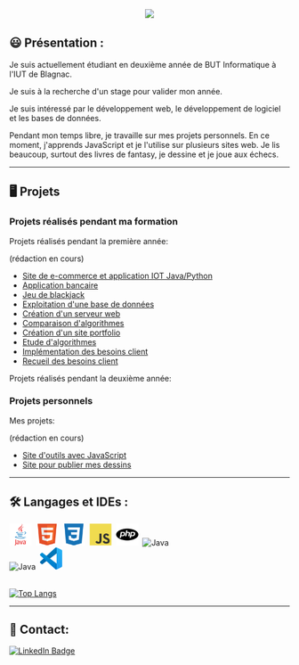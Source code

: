 <div id="header" align="center">
  <img src="https://media.giphy.com/media/dMLmQfCO7lCA2gX3tw/giphy.gif" />
</div>

## :smiley: Présentation :

Je suis actuellement étudiant en deuxième année de BUT Informatique à l'IUT de Blagnac.

Je suis à la recherche d'un stage pour valider mon année.

Je suis intéressé par le développement web, le développement de logiciel et les bases de données.

Pendant mon temps libre, je travaille sur mes projets personnels. En ce moment, j'apprends JavaScript et je l'utilise sur plusieurs sites web.
Je lis beaucoup, surtout des livres de fantasy, je dessine et je joue aux échecs.

---

## :desktop_computer: Projets 

### Projets réalisés pendant ma formation

Projets réalisés pendant la première année:

(rédaction en cours)

- [Site de e-commerce et application IOT Java/Python](https://github.com/IUT-Blagnac/sae3-01-devapp-g2b-12)
- [Application bancaire](https://github.com/ludovic-estival/projetIUT-app-banque)
- [Jeu de blackjack](https://github.com/ludovic-estival/projetIUT-app-blackjack)
- [Exploitation d'une base de données](https://github.com/ludovic-estival/projetIUT-exploit-bd)
- [Création d'un serveur web](https://github.com/ludovic-estival/projetIUT-serveur-web/blob/main/README.md)
- [Comparaison d'algorithmes](https://github.com/ludovic-estival/projetIUT-comparaison-algos)
- [Création d'un site portfolio](https://github.com/ludovic-estival/portfolio)
- [Etude d'algorithmes](https://github.com/ludovic-estival/projetIUT-etude-algos)
- [Implémentation des besoins client](https://github.com/ludovic-estival/projetIUT-besoin-client)
- [Recueil des besoins client](https://github.com/ludovic-estival/projetIUT-recueil-besoins)

Projets réalisés pendant la deuxième année:

### Projets personnels

Mes projets:

(rédaction en cours)

- [Site d'outils avec JavaScript](https://github.com/ludovic-estival/tools)
- [Site pour publier mes dessins](https://github.com/ludovic-estival/dessins)


---

## :hammer_and_wrench: Langages et IDEs :

<div>
  <img src="https://github.com/devicons/devicon/blob/master/icons/java/java-original-wordmark.svg" title="Java" alt="Java" width="40" height="40"/>&nbsp;
  <img src="https://github.com/devicons/devicon/blob/master/icons/html5/html5-original.svg" title="HTML" alt="Java" width="40" height="40"/>&nbsp;
  <img src="https://github.com/devicons/devicon/blob/master/icons/css3/css3-plain.svg" title="CSS" alt="Java" width="40" height="40"/>&nbsp;
  <img src="https://github.com/devicons/devicon/blob/master/icons/javascript/javascript-original.svg" title="JS" alt="Java" width="40" height="40"/>&nbsp;
  <img src="https://github.com/devicons/devicon/blob/master/icons/php/php-plain.svg" title="PHP" alt="Java" width="40" height="40"/>&nbsp;
  <img src="https://cdn-icons-png.flaticon.com/512/337/337953.png" title="PHP" alt="Java" width="40" height="40"/>&nbsp;

</div>

<div>
    <img src="https://user-images.githubusercontent.com/11943860/46922575-7017cf80-cfe1-11e8-845a-0cd198fb546c.png" title="Java" alt="Java" width="40" height="40"/>&nbsp;
  <img src="https://github.com/devicons/devicon/blob/master/icons/vscode/vscode-original.svg" title="Java" alt="Java" width="40" height="40"/>&nbsp;
    
</div>

<br/>

<!--
[![GitHub Streak](http://github-readme-streak-stats.herokuapp.com?user=ludovic-estival&theme=dark&background=000000)](https://git.io/streak-stats)
-->

[![Top Langs](https://github-readme-stats.vercel.app/api/top-langs/?username=ludovic-estival&layout=compact&theme=vision-friendly-dark)](https://github.com/anuraghazra/github-readme-stats)




---

## :iphone: Contact:




<div id="badges">
  <a href="https://www.linkedin.com/in/ludovic-estival-a7bb5224b/">
    <img src="https://img.shields.io/badge/LinkedIn-blue?style=for-the-badge&logo=linkedin&logoColor=white" alt="LinkedIn Badge"/>
  </a>
</div>
